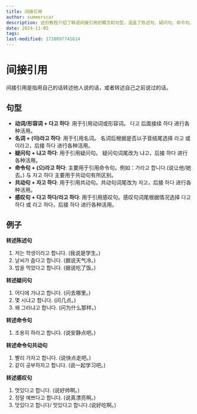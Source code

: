 ```yaml
---
title: 间接引用
author: summerscar
description: 这份教程介绍了韩语间接引用的概念和句型，涵盖了陈述句、疑问句、命令句、共动句和感叹句的间接引用方式，并附有例句，方便学习者理解和运用。
date: 2024-11-05
tags:
last-modified: 1730897741614
---
```


# 间接引用

间接引用是指用自己的话转述他人说的话，或者转述自己之前说过的话。

## 句型

* **动词/形容词 + 다고 하다**:  用于引用动词或形容词。  다고 后面接续 하다 进行各种活用。
* **名词 + (이)라고 하다**: 用于引用名词。 名词后根据是否以子音结尾选择 라고 或 이라고，后接 하다 进行各种活用。
* **疑问句 + 냐고 하다**: 用于引用疑问句。 疑问句词尾改为 냐고，后接 하다 进行各种活用。
* **命令句 + (으)라고 하다**: 主要用于引用命令句。例如：<Speak>가라고 합니다.</Speak>(说让他/她去。) 与 자고 하다 主要用于共动句有所区别。
* **共动句 + 자고 하다**: 用于引用共动句。共动句词尾改为 자고，后接 하다 进行各种活用。
* **感叹句 + 다고 하다/라고 하다**: 用于引用感叹句。感叹句词尾根据情况选择 다고 하다 或 라고 하다，后接 하다 进行各种活用。


## 例子

**转述陈述句**

1. <Speak>저는 학생이라고 합니다.</Speak> (我说是学生。)
2. <Speak>날씨가 춥다고 합니다.</Speak> (据说天气冷。)
3. <Speak>밥을 먹었다고 합니다.</Speak> (据说吃了饭。)

**转述疑问句**

1. <Speak>어디에 가냐고 합니다.</Speak> (问去哪里。)
2. <Speak>몇 시냐고 합니다.</Speak> (问几点。)
3. <Speak>왜 그러냐고 합니다.</Speak> (问为什么那样。)

**转述命令句**

1. <Speak>조용히 하라고 합니다.</Speak> (说安静点吧。)

**转述命令句共动句**

1. <Speak>빨리 가자고 합니다.</Speak> (说快点走吧。)
2. <Speak>같이 공부하자고 합니다.</Speak> (说一起学习吧。)

**转述感叹句**

1. <Speak>멋있다고 합니다.</Speak> (说好帅啊。)
2. <Speak>정말 예쁘다고 합니다.</Speak> (说真漂亮啊。)
3. <Speak>맛있다고 합니다/ 맛있다고 합니다.</Speak>(说好吃啊。)
